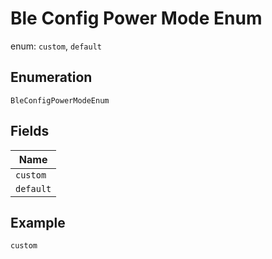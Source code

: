 
# Ble Config Power Mode Enum

enum: `custom`, `default`

## Enumeration

`BleConfigPowerModeEnum`

## Fields

| Name |
|  --- |
| `custom` |
| `default` |

## Example

```
custom
```

